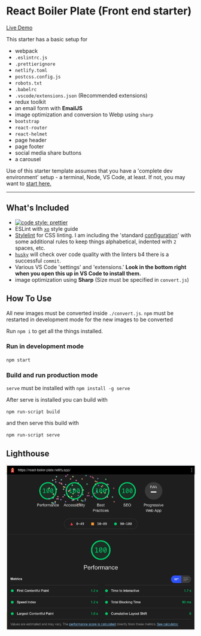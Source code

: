 # React Boiler Plate (Front end starter)

[Live Demo](https://react-boiler-plate.netlify.app/)

This starter has a basic setup for

- webpack
- `.eslintrc.js`
- `.prettierignore`
- `netlify.toml`
- `postcss.config.js`
- `robots.txt`
- `.babelrc`
- `.vscode/extensions.json` (Recommended extensions)
- redux toolkit
- an email form with **EmailJS**
- image optimization and conversion to Webp using `sharp`
- `bootstrap`
- `react-router`
- `react-helmet`
- page header
- page footer
- social media share buttons
- a carousel

Use of this starter template assumes that you have a 'complete dev environment' setup - a terminal, Node, VS Code, at least. If not, you may want to [start here.](https://www.notion.so/codefinity/Setting-up-a-Local-Dev-Environment-for-JS-02a4e9f4a30043d3a8e7d109be3448f4)

---

## What's Included

- [![code style: prettier](https://img.shields.io/badge/code_style-prettier-ff69b4.svg?style=flat-square)](https://github.com/prettier/prettier)
- ESLint with [`xo`](https://github.com/xojs/xo) style guide
- [Stylelint](https://stylelint.io/) for CSS linting. I am including the 'standard [configuration](https://stylelint.io/user-guide/configure)' with some additional rules to keep things alphabetical, indented with `2` spaces, etc.
- [`husky`](https://www.npmjs.com/package/husky) will check over code quality with the linters b4 there is a successful `commit`.
- Various VS Code 'settings' and 'extensions.' **Look in the bottom right when you open this up in VS Code to install them.**
- image optimization using **Sharp** (Size must be specified in `convert.js`)

## How To Use

All new images must be converted inside `./convert.js`. 
`npm` must be restarted in development mode for the new images to be converted

Run `npm i` to get all the things installed.

### Run in development mode
`npm start`
### Build and run production mode
`serve` must be installed with `npm install -g serve`

After serve is installed you can build with 

`npm run-script build`

and then serve this build with

`npm run-script serve`

## Lighthouse

![100% Lighthouse Score](./src/assets/images/100-lighthouse-score.png)
